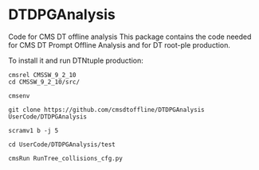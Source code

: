 # DTDPGAnalysis
Code for CMS DT offline analysis
This package contains the code needed for CMS DT Prompt Offline Analysis and for DT root-ple production.

To install it and run DTNtuple production:

```
cmsrel CMSSW_9_2_10
cd CMSSW_9_2_10/src/

cmsenv

git clone https://github.com/cmsdtoffline/DTDPGAnalysis UserCode/DTDPGAnalysis

scramv1 b -j 5

cd UserCode/DTDPGAnalysis/test

cmsRun RunTree_collisions_cfg.py 

```

